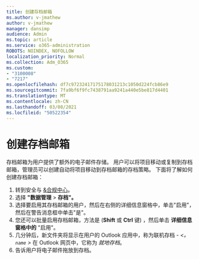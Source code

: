 ```yaml
---
title: 创建存档邮箱
ms.author: v-jmathew
author: v-jmathew
manager: dansimp
audience: Admin
ms.topic: article
ms.service: o365-administration
ROBOTS: NOINDEX, NOFOLLOW
localization_priority: Normal
ms.collection: Adm_O365
ms.custom:
- "3100008"
- "7217"
ms.openlocfilehash: df7c97232417175178031213c1050d224fcb86e9
ms.sourcegitcommit: 7fa9bf6f9fc7438791aa9241a440e5be817d4401
ms.translationtype: MT
ms.contentlocale: zh-CN
ms.lasthandoff: 03/08/2021
ms.locfileid: "50522354"
---
```

# <a name="create-an-archive-mailbox"></a>创建存档邮箱

存档邮箱为用户提供了额外的电子邮件存储。 用户可以将项目移动或复制到存档邮箱，管理员可以创建自动将项目移动到存档邮箱的存档策略。 下面将了解如何创建存档邮箱：

1. 转到安全与 [&合规中心]( https://go.microsoft.com/fwlink/p/?linkid=2077143)。
2. 选择 **"数据管理**  >  **存档"。**
3. 选择要启用其存档邮箱的用户，然后在右侧的详细信息窗格中，单击"启用"，然后在警告消息框中单击"是"。 
4. 您还可以批量启用存档邮箱，方法是 (**Shift** 或 **Ctrl** 键) ，然后单击 **详细信息窗格中的** "启用"。
5. 几分钟后，新文件夹将显示在用户的 Outlook 应用中，称为联机存档 - *<。 `name` >* 在 Outlook 网页中，它称为 *就地存档*。
6. 告诉用户将电子邮件拖放到存档。

